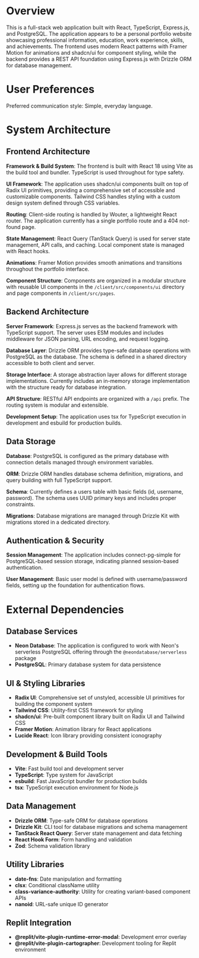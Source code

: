 # Overview

This is a full-stack web application built with React, TypeScript, Express.js, and PostgreSQL. The application appears to be a personal portfolio website showcasing professional information, education, work experience, skills, and achievements. The frontend uses modern React patterns with Framer Motion for animations and shadcn/ui for component styling, while the backend provides a REST API foundation using Express.js with Drizzle ORM for database management.

# User Preferences

Preferred communication style: Simple, everyday language.

# System Architecture

## Frontend Architecture

**Framework & Build System**: The frontend is built with React 18 using Vite as the build tool and bundler. TypeScript is used throughout for type safety.

**UI Framework**: The application uses shadcn/ui components built on top of Radix UI primitives, providing a comprehensive set of accessible and customizable components. Tailwind CSS handles styling with a custom design system defined through CSS variables.

**Routing**: Client-side routing is handled by Wouter, a lightweight React router. The application currently has a single portfolio route and a 404 not-found page.

**State Management**: React Query (TanStack Query) is used for server state management, API calls, and caching. Local component state is managed with React hooks.

**Animations**: Framer Motion provides smooth animations and transitions throughout the portfolio interface.

**Component Structure**: Components are organized in a modular structure with reusable UI components in the `/client/src/components/ui` directory and page components in `/client/src/pages`.

## Backend Architecture

**Server Framework**: Express.js serves as the backend framework with TypeScript support. The server uses ESM modules and includes middleware for JSON parsing, URL encoding, and request logging.

**Database Layer**: Drizzle ORM provides type-safe database operations with PostgreSQL as the database. The schema is defined in a shared directory accessible to both client and server.

**Storage Interface**: A storage abstraction layer allows for different storage implementations. Currently includes an in-memory storage implementation with the structure ready for database integration.

**API Structure**: RESTful API endpoints are organized with a `/api` prefix. The routing system is modular and extensible.

**Development Setup**: The application uses tsx for TypeScript execution in development and esbuild for production builds.

## Data Storage

**Database**: PostgreSQL is configured as the primary database with connection details managed through environment variables.

**ORM**: Drizzle ORM handles database schema definition, migrations, and query building with full TypeScript support.

**Schema**: Currently defines a users table with basic fields (id, username, password). The schema uses UUID primary keys and includes proper constraints.

**Migrations**: Database migrations are managed through Drizzle Kit with migrations stored in a dedicated directory.

## Authentication & Security

**Session Management**: The application includes connect-pg-simple for PostgreSQL-based session storage, indicating planned session-based authentication.

**User Management**: Basic user model is defined with username/password fields, setting up the foundation for authentication flows.

# External Dependencies

## Database Services
- **Neon Database**: The application is configured to work with Neon's serverless PostgreSQL offering through the `@neondatabase/serverless` package
- **PostgreSQL**: Primary database system for data persistence

## UI & Styling Libraries
- **Radix UI**: Comprehensive set of unstyled, accessible UI primitives for building the component system
- **Tailwind CSS**: Utility-first CSS framework for styling
- **shadcn/ui**: Pre-built component library built on Radix UI and Tailwind CSS
- **Framer Motion**: Animation library for React applications
- **Lucide React**: Icon library providing consistent iconography

## Development & Build Tools
- **Vite**: Fast build tool and development server
- **TypeScript**: Type system for JavaScript
- **esbuild**: Fast JavaScript bundler for production builds
- **tsx**: TypeScript execution environment for Node.js

## Data Management
- **Drizzle ORM**: Type-safe ORM for database operations
- **Drizzle Kit**: CLI tool for database migrations and schema management
- **TanStack React Query**: Server state management and data fetching
- **React Hook Form**: Form handling and validation
- **Zod**: Schema validation library

## Utility Libraries
- **date-fns**: Date manipulation and formatting
- **clsx**: Conditional className utility
- **class-variance-authority**: Utility for creating variant-based component APIs
- **nanoid**: URL-safe unique ID generator

## Replit Integration
- **@replit/vite-plugin-runtime-error-modal**: Development error overlay
- **@replit/vite-plugin-cartographer**: Development tooling for Replit environment
